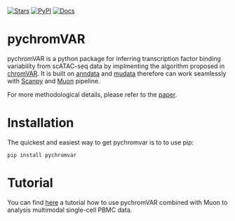 [![Stars](https://img.shields.io/github/stars/lzj1769/pychromVAR?logo=GitHub&color=yellow)](https://github.com/lzj1769/pychromVAR/stargazers)
[![PyPI](https://img.shields.io/pypi/v/pychromvar?logo=PyPI)](https://pypi.org/project/pychromvar/)
[![Docs](https://readthedocs.org/projects/pychromvar/badge/?version=latest)](https://pychromvar.readthedocs.io)

# pychromVAR 

pychromVAR is a python package for inferring transcription factor binding variability from scATAC-seq data by implmenting the algorithm proposed in [chromVAR](https://github.com/GreenleafLab/chromVAR). It is built on [anndata](https://anndata.readthedocs.io/en/latest/) and [mudata](https://mudata.readthedocs.io/en/latest/) therefore can work seamlessly with [Scanpy](https://scanpy.readthedocs.io/en/stable/index.html) and [Muon](https://gtca.github.io/muon/) pipeline. 

For more methodological details, please refer to the [paper](https://www.nature.com/articles/nmeth.4401). 

# Installation

The quickest and easiest way to get pychromvar is to to use pip:

```shell
pip install pychromvar
```

# Tutorial

You can find [here](https://pychromvar.readthedocs.io/en/latest/notebooks/multimodal_pbmc_3k.html) a tutorial how to use pychromVAR combined with Muon to analysis multimodal single-cell PBMC data.


